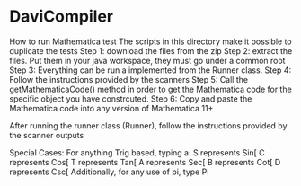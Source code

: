 # DaviCompiler
How to run Mathematica test
The scripts in this directory make it possible to duplicate the tests
Step 1: download the files from the zip
Step 2: extract the files. Put them in your java workspace, they must go under a common
root
Step 3: Everything can be run a implemented from the Runner class.
Step 4: Follow the instructions provided by the scanners
Step 5: Call the getMathematicaCode() method in order to get the Mathematica code for the specific object you have constrcuted.
Step 6: Copy and paste the Mathematica code into any version of Mathematica 11+

After running the runner class (Runner), follow the instructions provided by the scanner outputs

Special Cases:
For anything Trig based, typing a: 
S represents Sin[ 
C represents Cos[ 
T represents Tan[ 
A represents Sec[ 
B represents Cot[ 
D represents Csc[ 
Additionally, for any use of pi, type Pi
